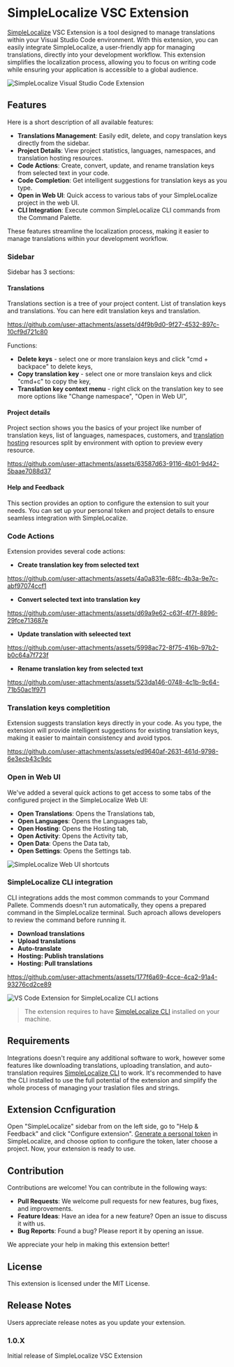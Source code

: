 # SimpleLocalize VSC Extension

[SimpleLocalize](https://simplelocalize.io) VSC Extension is a tool designed to manage translations within your Visual Studio Code environment. With this extension, you can easily integrate SimpleLocalize, a user-friendly app for managing translations, directly into your development workflow. This extension simplifies the localization process, allowing you to focus on writing code while ensuring your application is accessible to a global audience.


![SimpleLocalize Visual Studio Code Extension](media/header.png)

## Features

Here is a short description of all available features:

- **Translations Management**: Easily edit, delete, and copy translation keys directly from the sidebar.
- **Project Details**: View project statistics, languages, namespaces, and translation hosting resources.
- **Code Actions**: Create, convert, update, and rename translation keys from selected text in your code.
- **Code Completion**: Get intelligent suggestions for translation keys as you type.
- **Open in Web UI**: Quick access to various tabs of your SimpleLocalize project in the web UI.
- **CLI Integration**: Execute common SimpleLocalize CLI commands from the Command Palette.

These features streamline the localization process, making it easier to manage translations within your development workflow.

### Sidebar

Sidebar has 3 sections:

#### Translations

Translations section is a tree of your project content. List of translation keys and translations. You can here edit translation keys and translation.


https://github.com/user-attachments/assets/d4f9b9d0-9f27-4532-897c-10cf9d721c80

Functions:

- **Delete keys** - select one or more translaion keys and click "cmd + backpace" to delete keys,
- **Copy translation key** - select one or more translaion keys and click "cmd+c" to copy the key,
- **Translation key context menu** - right click on the translation key to see more options like "Change namespace", "Open in Web UI",

#### Project details

Project section shows you the basics of your project like number of translation keys, list of languages, namespaces, customers, and [translation hosting](https://simplelocalize.io/translation-hosting/) resources split by environment with option to preview every resource.

https://github.com/user-attachments/assets/63587d63-9116-4b01-9d42-5baae7088d37

#### Help and Feedback

This section provides an option to configure the extension to suit your needs. You can set up your personal token and project details to ensure seamless integration with SimpleLocalize.

### Code Actions

Extension provides several code actions:

- **Create translation key from selected text**



https://github.com/user-attachments/assets/4a0a831e-68fc-4b3a-9e7c-abf97074ccf1



- **Convert selected text into translation key**



https://github.com/user-attachments/assets/d69a9e62-c63f-4f7f-8896-29fce713687e




- **Update translation with seleected text**



https://github.com/user-attachments/assets/5998ac72-8f75-416b-97b2-b0c64a7f723f



- **Rename translation key from selected text**


https://github.com/user-attachments/assets/523da146-0748-4c1b-9c64-71b50ac1f971



### Translation keys completition

Extension suggests translation keys directly in your code. As you type, the extension will provide intelligent suggestions for existing translation keys, making it easier to maintain consistency and avoid typos.



https://github.com/user-attachments/assets/ed9640af-2631-461d-9798-6e3ecb43c9dc



### Open in Web UI

We've added a several quick actions to get access to some tabs of the configured project in the SimpleLocalize Web UI:

- **Open Translations**: Opens the Translations tab,
- **Open Languages**: Opens the Languages tab,
- **Open Hosting**: Opens the Hosting tab,
- **Open Activity**: Opens the Activity tab,
- **Open Data**: Opens the Data tab,
- **Open Settings**: Opens the Settings tab.

![SimpleLocalize Web UI shortcuts](media/web-ui-actions.png)

### SimpleLocalize CLI integration

CLI integrations adds the most common commands to your Command Pallete. Commends doesn't run automatically, they opens 
a prepared command in the SimpleLocalize terminal. Such aproach allows developers to review the command before running it. 

- **Download translations**
- **Upload translations**
- **Auto-translate**
- **Hosting: Publish translations**
- **Hosting: Pull translations**

https://github.com/user-attachments/assets/177f6a69-4cce-4ca2-91a4-93276cd2ce89

![VS Code Extension for SimpleLocalize CLI actions](media/cli-actions.png)

> The extension requires to have [SimpleLocalize CLI](https://simplelocalize.io/command-line-tool/) installed on your machine.


## Requirements

Integrations doesn't require any additional software to work, however some features like downloading translations, uploading translation,
and auto-translation requires [SimpleLocalize CLI](https://simplelocalize.io/command-line-tool/) to work. It's recommended
to have the CLI installed to use the full potential of the extension and simplify the whole process of managing your traslation files and strings.

## Extension Ccnfiguration

Open "SimpleLocalize" sidebar from on the left side, go to "Help & Feedback" and click "Configure extension". 
[Generate a personal token](https://simplelocalize.io/dashboard/security/) in SimpleLocalize, and choose option to configure the token, later choose a project. Now, your extension is ready to use.

## Contribution

Contributions are welcome! You can contribute in the following ways:

- **Pull Requests**: We welcome pull requests for new features, bug fixes, and improvements.
- **Feature Ideas**: Have an idea for a new feature? Open an issue to discuss it with us.
- **Bug Reports**: Found a bug? Please report it by opening an issue.

We appreciate your help in making this extension better!

## License

This extension is licensed under the MIT License.

## Release Notes

Users appreciate release notes as you update your extension.

### 1.0.X

Initial release of SimpleLocalize VSC Extension

